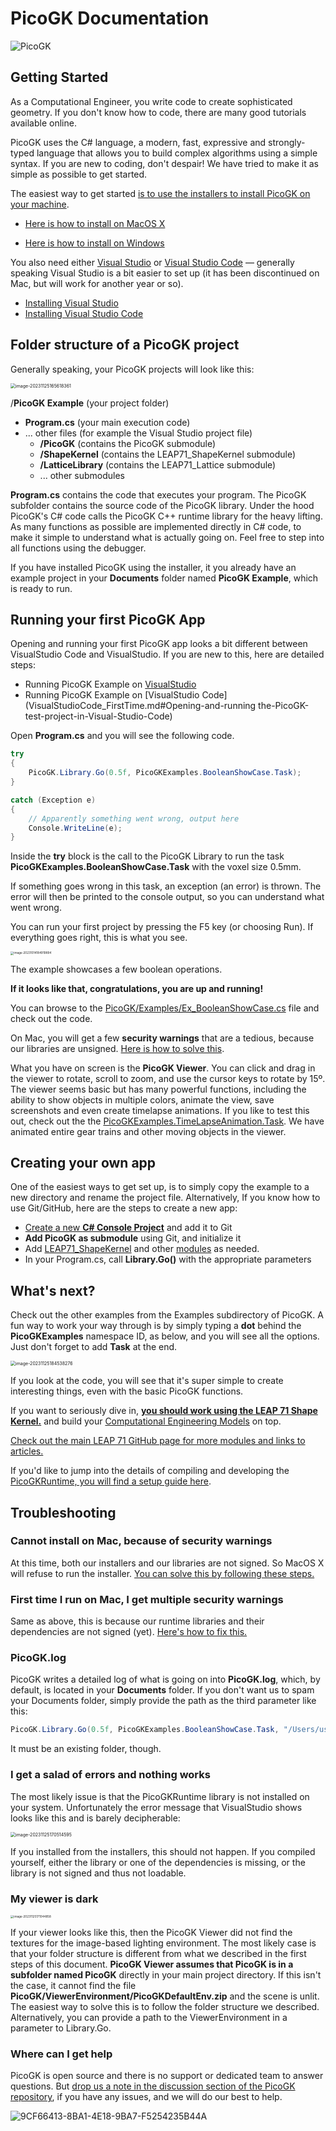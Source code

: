 # PicoGK Documentation

![PicoGK](images/PicoGK.jpg)

## Getting Started

As a Computational Engineer, you write code to create sophisticated geometry. If you don't know how to code, there are many good tutorials available online. 

PicoGK uses the C# language, a modern, fast, expressive and strongly-typed language that allows you to build complex algorithms using a simple syntax. If you are new to coding, don't despair! We have tried to make it as simple as possible to get started.

The easiest way to get started [is to use the installers to install PicoGK on your machine](https://github.com/leap71/PicoGK/releases). 

- [Here is how to install on MacOS X](Install_Mac.md)

- [Here is how to install on Windows](Install_Windows.md)

You also need either [Visual Studio](https://visualstudio.microsoft.com/vs/getting-started/) or [Visual Studio Code](https://code.visualstudio.com/) — generally speaking Visual Studio is a bit easier to set up (it has been discontinued on Mac, but will work for another year or so).

- [Installing Visual Studio](VisualStudio_FirstTime.md)
- [Installing Visual Studio Code](VisualStudioCode_FirstTime.md)

## Folder structure of a PicoGK project

Generally speaking, your PicoGK projects will look like this:

<img src="images/image-20231125165618361.png" alt="image-20231125165618361" style="zoom: 50%;" />

/**PicoGK Example** (your project folder)

- **Program.cs** (your main execution code)
- ... other files (for example the Visual Studio project file)
   - **/PicoGK** (contains the PicoGK submodule)
   - **/ShapeKernel** (contains the LEAP71_ShapeKernel submodule)
   - **/LatticeLibrary** (contains the LEAP71_Lattice submodule)
   - ... other submodules

**Program.cs** contains the code that executes your program. The PicoGK subfolder contains the source code of the PicoGK library. Under the hood PicoGK's C# code calls the PicoGK C++ runtime library for the heavy lifting. As many functions as possible are implemented directly in C# code, to make it simple to understand what is actually going on. Feel free to step into all functions using the debugger.

If you have installed PicoGK using the installer, it you already have an example project in your **Documents** folder named **PicoGK Example**, which is ready to run.

## Running your first PicoGK App

Opening and running your first PicoGK app looks a bit different between VisualStudio Code and VisualStudio. If you are new to this, here are detailed steps:

- Running PicoGK Example on [VisualStudio](VisualStudio_FirstTime.md#Running-the-PicoGK-Example-Project)
- Running PicoGK Example on [VisualStudio Code](VisualStudioCode_FirstTime.md#Opening-and-running the-PicoGK-test-project-in-Visual-Studio-Code)

Open **Program.cs** and you will see the following code.

```c#
try
{
	PicoGK.Library.Go(0.5f, PicoGKExamples.BooleanShowCase.Task);
}

catch (Exception e)
{
	// Apparently something went wrong, output here
	Console.WriteLine(e);
}
```

Inside the **try** block is the call to the PicoGK Library to run the task **PicoGKExamples.BooleanShowCase.Task** with the voxel size 0.5mm. 

If something goes wrong in this task, an exception (an error) is thrown. The error will then be printed to the console output, so you can understand what went wrong.

You can run your first project by pressing the F5 key (or choosing Run). If everything goes right, this is what you see. 

<img src="images/image-20231014184919894.png" alt="image-20231014184919894" style="zoom:33%;" />

The example showcases a few boolean operations. 

**If it looks like that, congratulations, you are up and running!**

You can browse to the [PicoGK/Examples/Ex_BooleanShowCase.cs](https://github.com/leap71/PicoGK/blob/main/Examples/Ex_BooleanShowCase.cs) file and check out the code. 

On Mac, you will get a few **security warnings** that are a tedious, because our libraries are unsigned. [Here is how to solve this](MacSecurity.md).

What you have on screen is the **PicoGK Viewer**. You can click and drag in the viewer to rotate, scroll to zoom, and use the cursor keys to rotate by 15º. The viewer seems basic but has many powerful functions, including the ability to show objects in multiple colors, animate the view, save screenshots and even create timelapse animations. If you like to test this out, check out the the [PicoGKExamples.TimeLapseAnimation.Task](https://github.com/leap71/PicoGK/blob/main/Examples/Ex_TimelapseAnimation.cs). We have animated entire gear trains and other moving objects in the viewer.

## Creating your own app

One of the easiest ways to get set up, is to simply copy the example to a new directory and rename the project file. Alternatively, If you know how to use Git/GitHub, here are the steps to create a new app:

- [Create a new **C# Console Project**](VisualStudio_CreateConsole.md) and add it to Git
- **Add PicoGK as submodule** using Git, and initialize it
- Add [LEAP71_ShapeKernel](https://github.com/leap71/LEAP71_ShapeKernel) and other [modules](https://github.com/leap71?tab=repositories) as needed.
- In your Program.cs, call **Library.Go()** with the appropriate parameters

## What's next?

Check out the other examples from the Examples subdirectory of PicoGK. A fun way to work your way through is by simply typing a **dot** behind the **PicoGKExamples** namespace ID, as below, and you will see all the options. Just don't forget to add **Task** at the end.

<img src="images/image-20231125184538276.png" alt="image-20231125184538276" style="zoom:50%;" />

If you look at the code, you will see that it's super simple to create interesting things, even with the basic PicoGK functions.

If you want to seriously dive in, **[you should work using the LEAP 71 Shape Kernel.](https://github.com/leap71/LEAP71_ShapeKernel)** and build your [Computational Engineering Models](https://leap71.com/computationalengineering/) on top.

[Check out the main LEAP 71 GitHub page for more modules and links to articles.](https://github.com/leap71)

If you'd like to jump into the details of compiling and developing the [PicoGKRuntime, you will find a setup guide here](Compiling_PicoGKRuntime.md).

## Troubleshooting

### Cannot install on Mac, because of security warnings

At this time, both our installers and our libraries are not signed. So MacOS X will refuse to run the installer. [You can solve this by following these steps.](MacSecurity.md)

### First time I run on Mac, I get multiple security warnings

Same as above, this is because our runtime libraries and their dependencies are not signed (yet). [Here's how to fix this.](MacSecurity.md)

### PicoGK.log

PicoGK writes a detailed log of what is going on into **PicoGK.log**, which, by default, is located in your **Documents** folder. If you don't want us to spam your Documents folder, simply provide the path as the third parameter like this:

```c#
PicoGK.Library.Go(0.5f, PicoGKExamples.BooleanShowCase.Task, "/Users/username/Documents/LogMeHere");
```

 It must be an existing folder, though.

### I get a salad of errors and nothing works

The most likely issue is that the PicoGKRuntime library is not installed on your system. Unfortunately the error message that VisualStudio shows looks like this and is barely decipherable:

<img src="images/image-20231125170514595.png" alt="image-20231125170514595" style="zoom:50%;" />

If you installed from the installers, this should not happen. If you compiled yourself, either the library or one of the dependencies is missing, or the library is not signed and thus not loadable.

### My viewer is dark

<img src="images/image-20231125171044858.png" alt="image-20231125171044858" style="zoom: 33%;" />

If your viewer looks like this, then the PicoGK Viewer did not find the textures for the image-based lighting environment. The most likely case is that your folder structure is different from what we described in the first steps of this document. **PicoGK Viewer assumes that PicoGK is in a subfolder named PicoGK** directly in your main project directory. If this isn't the case, it cannot find the file **PicoGK/ViewerEnvironment/PicoGKDefaultEnv.zip** and the scene is unlit. The easiest way to solve this is to follow the folder structure we described. Alternatively, you can provide a path to the ViewerEnvironment in a parameter to Library.Go.

### Where can I get help

PicoGK is open source and there is no support or dedicated team to answer questions. But [drop us a note in the discussion section of the PicoGK repository](https://github.com/leap71/PicoGK/discussions), if you have any issues, and we will do our best to help.

![9CF66413-8BA1-4E18-9BA7-F5254235B44A](images/9CF66413-8BA1-4E18-9BA7-F5254235B44A.jpeg)

